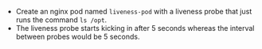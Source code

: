 - Create an nginx pod named `liveness-pod` with a liveness probe that just runs the command `ls /opt`.
- The liveness probe starts kicking in after 5 seconds whereas the interval between probes would be 5 seconds.